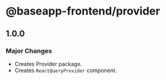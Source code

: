 # @baseapp-frontend/provider

## 1.0.0

### Major Changes

- Creates Provider package.
- Creates `ReactQueryProvider` component.
